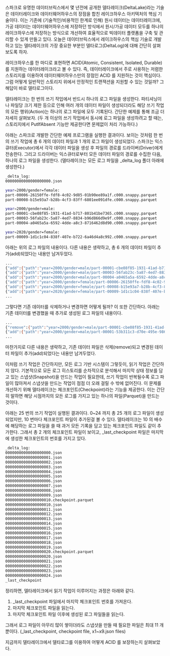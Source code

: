 스파크로 유명한 데이터브릭스에서 몇 년전에 공개한 델타레이크(DeltaLake)라는 기술은 데이터레이크와 데이터웨어하우스의 장점을 합친 레이크하우스 아키텍처의 핵심 기술이다. 이는 기존에 (기술적인/비용적인 한계로 인해) 원시 데이터는 데이터레이크에, 가공 데이터는 데이터웨어하우스에 저장하던 방식에서 원시/가공 데이터 모두를 하나의 레이크하우스에 저장하는 방식으로 개선하여 효율적으로 빅데이터 플랫폼을 구축 및 관리할 수 있게 만들고 있다. 오늘은 데이터브릭스에서 레이크하우스의 핵심 기술로 개발하고 있는 델타레이크의 가장 중요한 부분인 델타로그(DeltaLog)에 대해 간단히 살펴보도록 하자.

레이크하우스를 한 마디로 표현하면 ACID(Atomic, Consistent, Isolated, Durable)를 지원하는 데이터레이크라고 볼 수 있다. 즉, 데이터레이크에서 주로 사용하는 저렴한 스토리지를 이용하여 데이터웨어하우스만의 장점인 ACID 를 지원하는 것이 핵심이다. 그럼 어떻게 일반적인 스토리지 위에서 안정적인 트랜잭션을 지원할 수 있는 것일까? 그 해답이 바로 델타로그이다.

델타레이크는 한 번의 쓰기 작업에서 반드시 하나의 로그 파일을 생성한다. 파티셔닝이나 파일당 크기 제한 등으로 인해 여러 개의 데이터 파일이 생성되더라도 해당 쓰기 작업의 모든 행위(Action)는 하나의 로그 파일에 모두 기록된다. 간단한 예제를 통해 조금 더 자세히 살펴보자.
(두 개 이상의 쓰기 작업에서 동시에 로그 파일을 생성하려고 할 때는, 스토리지에서 PutIfAbsent 기능만 제공한다면 문제없이 처리 가능하다.)

아래는 스파크로 개발한 간단한 예제 프로그램을 실행한 결과이다. 보이는 것처럼 한 번의 쓰기 작업에 총 6 개의 데이터 파일과 1 개의 로그 파일이 생성되었다. 스파크는 익스큐터(Executor)에서 각각 데이터 파일을 생성 후 파일의 경로를 드라이버(Driver)에게 전송한다. 그리고 드라이버는 익스큐터로부터 모든 데이터 파일의 경로를 수집한 다음, 하나의 로그 파일을 생성한다. (델타레이크는 모든 로그 파일을 \_delta_log 폴더 아래에 생성한다.)

```bash
_delta_log:
00000000000000000000.json

year=2000/gender=female:
part-00006-26150ffe-fdf8-4c02-9d85-01b90ee89a1f.c000.snappy.parquet
part-00008-b15e93a7-b28b-4cf3-83ff-6801ee091dfe.c000.snappy.parquet

year=2000/gender=male:
part-00001-cbe08f85-1931-41ad-b717-801b41be7365.c000.snappy.parquet
part-00003-56fab23c-5a87-4ed7-8834-b96d866d9e9f.c000.snappy.parquet
part-00004-a0465a5a-6592-4dde-a8c3-8716462d8d90.c000.snappy.parquet

year=2020/gender=female:
part-00009-1d1c1c04-838f-407e-b722-6a46d4a8c992.c000.snappy.parquet
```

아래는 위의 로그 파일의 내용이다. 다른 내용은 생략하고, 총 6 개의 데이터 파일이 추가(add)되었다는 내용만 남겨두었다.

```bash
...
{"add":{"path":"year=2000/gender=male/part-00001-cbe08f85-1931-41ad-b717-801b41be7365.c000.snappy.parquet","partitionValues":{"year":"2000","gender":"male"},"size":1221,"modificationTime":1665794476795,"dataChange":true,"stats":"{\"numRecords\":1,\"minValues\":{\"firstname\":\"James\",\"middlename\":\"\",\"lastname\":\"Smith\",\"salary\":3000},\"maxValues\":{\"firstname\":\"James\",\"middlename\":\"\",\"lastname\":\"Smith\",\"salary\":3000},\"nullCount\":{\"firstname\":0,\"middlename\":0,\"lastname\":0,\"salary\":0}}"}}
{"add":{"path":"year=2000/gender=male/part-00003-56fab23c-5a87-4ed7-8834-b96d866d9e9f.c000.snappy.parquet","partitionValues":{"year":"2000","gender":"male"},"size":1228,"modificationTime":1665794476795,"dataChange":true,"stats":"{\"numRecords\":1,\"minValues\":{\"firstname\":\"Michael\",\"middlename\":\"Rose\",\"lastname\":\"\",\"salary\":4000},\"maxValues\":{\"firstname\":\"Michael\",\"middlename\":\"Rose\",\"lastname\":\"\",\"salary\":4000},\"nullCount\":{\"firstname\":0,\"middlename\":0,\"lastname\":0,\"salary\":0}}"}}
{"add":{"path":"year=2000/gender=male/part-00004-a0465a5a-6592-4dde-a8c3-8716462d8d90.c000.snappy.parquet","partitionValues":{"year":"2000","gender":"male"},"size":1249,"modificationTime":1665794476795,"dataChange":true,"stats":"{\"numRecords\":1,\"minValues\":{\"firstname\":\"Robert\",\"middlename\":\"\",\"lastname\":\"Williams\",\"salary\":4000},\"maxValues\":{\"firstname\":\"Robert\",\"middlename\":\"\",\"lastname\":\"Williams\",\"salary\":4000},\"nullCount\":{\"firstname\":0,\"middlename\":0,\"lastname\":0,\"salary\":0}}"}}
{"add":{"path":"year=2000/gender=female/part-00006-26150ffe-fdf8-4c02-9d85-01b90ee89a1f.c000.snappy.parquet","partitionValues":{"year":"2000","gender":"female"},"size":1248,"modificationTime":1665794476796,"dataChange":true,"stats":"{\"numRecords\":1,\"minValues\":{\"firstname\":\"Maria\",\"middlename\":\"Anne\",\"lastname\":\"Jones\",\"salary\":4000},\"maxValues\":{\"firstname\":\"Maria\",\"middlename\":\"Anne\",\"lastname\":\"Jones\",\"salary\":4000},\"nullCount\":{\"firstname\":0,\"middlename\":0,\"lastname\":0,\"salary\":0}}"}}
{"add":{"path":"year=2000/gender=female/part-00008-b15e93a7-b28b-4cf3-83ff-6801ee091dfe.c000.snappy.parquet","partitionValues":{"year":"2000","gender":"female"},"size":1248,"modificationTime":1665794476795,"dataChange":true,"stats":"{\"numRecords\":1,\"minValues\":{\"firstname\":\"Jennifer\",\"middlename\":\"\",\"lastname\":\"Cherry\",\"salary\":4200},\"maxValues\":{\"firstname\":\"Jennifer\",\"middlename\":\"\",\"lastname\":\"Cherry\",\"salary\":4200},\"nullCount\":{\"firstname\":0,\"middlename\":0,\"lastname\":0,\"salary\":0}}"}}
{"add":{"path":"year=2020/gender=female/part-00009-1d1c1c04-838f-407e-b722-6a46d4a8c992.c000.snappy.parquet","partitionValues":{"year":"2020","gender":"female"},"size":1234,"modificationTime":1665794476795,"dataChange":true,"stats":"{\"numRecords\":1,\"minValues\":{\"firstname\":\"Jen\",\"middlename\":\"Mary\",\"lastname\":\"Brown\",\"salary\":-1},\"maxValues\":{\"firstname\":\"Jen\",\"middlename\":\"Mary\",\"lastname\":\"Brown\",\"salary\":-1},\"nullCount\":{\"firstname\":0,\"middlename\":0,\"lastname\":0,\"salary\":0}}"}}
...
```

그렇다면 기존 데이터를 삭제하거나 변경하면 어떻게 될까? 이 또한 간단하다. 아래는 기존 데이터를 변경했을 때 추가로 생성된 로그 파일의 내용이다.

```bash
...
{"remove":{"path":"year=2000/gender=male/part-00001-cbe08f85-1931-41ad-b717-801b41be7365.c000.snappy.parquet","deletionTimestamp":1665795385572,"dataChange":true,"extendedFileMetadata":true,"partitionValues":{"year":"2000","gender":"male"},"size":1221}}
{"add":{"path":"year=2000/gender=male/part-00001-53b311c3-d70e-495e-9868-82b4fc8c1ed9.c000.snappy.parquet","partitionValues":{"year":"2000","gender":"male"},"size":1221,"modificationTime":1665795383719,"dataChange":true,"stats":"{\"numRecords\":1,\"minValues\":{\"firstname\":\"James\",\"middlename\":\"\",\"lastname\":\"Smith\",\"salary\":3000},\"maxValues\":{\"firstname\":\"James\",\"middlename\":\"\",\"lastname\":\"Smith\",\"salary\":3000},\"nullCount\":{\"firstname\":0,\"middlename\":0,\"lastname\":0,\"salary\":0}}"}}
...
```

마찬가지로 다른 내용은 생략하고, 기존 데이터 파일은 삭제(remove)되고 변경된 데이터 파일이 추가(add)되었다는 내용만 남겨두었다.

이처럼 쓰기 작업은 간단하지만, 모든 로그 기반 시스템이 그렇듯이, 읽기 작업은 간단하지 않다. 기본적으로 모든 로그 히스토리를 순차적으로 분석해서 마지막 상태 정보를 담고 있는 스냅샷(Snapshot)을 만드는 작업이 필요한데, 쓰기 작업이 반복될수록 로그 파일이 많아져서 스냅샷을 만드는 작업이 점점 더 오래 걸릴 수 밖에 없어진다. 이 문제를 개선하기 위해 델타레이크는 체크포인트(Checkpoint)라는 기능을 제공한다. 이는 간단히 말하면 해당 시점까지의 모든 로그를 가지고 있는 하나의 파일(Parquet)을 만드는 것이다.

아래는 25 번의 쓰기 작업이 실행된 결과이다. 0~24 까지 총 25 개의 로그 파일이 생성되었지만, 10 번마다 체크포인트 파일이 추가된걸 볼 수 있다. 델타레이크는 10 의 배수에 해당하는 로그 파일을 쓸 때 과거 모든 기록을 담고 있는 체크포인트 파일도 같이 추가한다. 그래서 총 2 개의 체크포인트 파일이 보이고, \_last_checkpoint 파일은 마지막에 생성한 체크포인트의 번호를 가지고 있다.

```bash
_delta_log:
00000000000000000000.json
00000000000000000001.json
00000000000000000002.json
00000000000000000003.json
00000000000000000004.json
00000000000000000005.json
00000000000000000006.json
00000000000000000007.json
00000000000000000008.json
00000000000000000009.json
00000000000000000010.checkpoint.parquet
00000000000000000010.json
00000000000000000011.json
00000000000000000012.json
00000000000000000013.json
00000000000000000014.json
00000000000000000015.json
00000000000000000016.json
00000000000000000017.json
00000000000000000018.json
00000000000000000019.json
00000000000000000020.checkpoint.parquet
00000000000000000020.json
00000000000000000021.json
00000000000000000022.json
00000000000000000023.json
00000000000000000024.json
_last_checkpoint
```

정리하면, 델타레이크에서 읽기 작업이 이루어지는 과정은 아래와 같다.

1. \_last_checkpoint 파일에서 마지막 체크포인트 번호를 가져온다.
2. 마지막 체크포인트 파일을 읽는다.
3. 마지막 체크포인트 파일 이후에 생성된 로그 파일들을 읽는다.

그래서 로그 파일이 아무리 많이 쌓이더라도 스냅샷을 만들 때 필요한 파일은 최대 11 개뿐이다. (\_last_checkpoint, checkpoint file, x1~x9.json files)

지금까지 델타레이크에서 델타로그를 이용하여 어떻게 ACID 를 보장하는지 살펴보았다.
